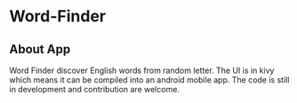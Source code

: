 # Word-Finder
## About App

Word Finder discover English words from random letter.
The UI is in kivy which means it can be compiled into an android mobile app.
The code is still in development and contribution are welcome.
